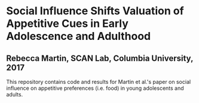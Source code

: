 Social Influence Shifts Valuation of Appetitive Cues in Early Adolescence and Adulthood
=======================================================================================

Rebecca Martin, SCAN Lab, Columbia University, 2017
---------------------------------------------------

This repository contains code and results for Martin et al.'s paper on social influence on appetitive preferences (i.e. food) in young adolescents and adults.
